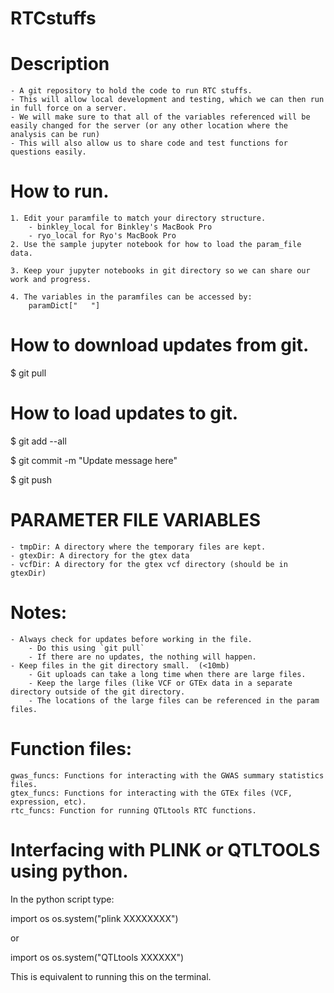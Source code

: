 # RTCstuffs

# Description
    - A git repository to hold the code to run RTC stuffs. 
    - This will allow local development and testing, which we can then run in full force on a server. 
    - We will make sure to that all of the variables referenced will be easily changed for the server (or any other location where the analysis can be run)
    - This will also allow us to share code and test functions for questions easily. 

# How to run. 
    1. Edit your paramfile to match your directory structure. 
        - binkley_local for Binkley's MacBook Pro
        - ryo_local for Ryo's MacBook Pro
    2. Use the sample jupyter notebook for how to load the param_file data. 

    3. Keep your jupyter notebooks in git directory so we can share our work and progress. 

    4. The variables in the paramfiles can be accessed by: 
        paramDict["   "]

# How to download updates from git. 
$  git pull

# How to load updates to git. 

$  git add --all

$  git commit -m "Update message here"

$  git push


# PARAMETER FILE VARIABLES
    - tmpDir: A directory where the temporary files are kept. 
    - gtexDir: A directory for the gtex data
    - vcfDir: A directory for the gtex vcf directory (should be in gtexDir)

# Notes: 
    - Always check for updates before working in the file.
        - Do this using `git pull`
        - If there are no updates, the nothing will happen. 
    - Keep files in the git directory small.  (<10mb)
        - Git uploads can take a long time when there are large files. 
        - Keep the large files (like VCF or GTEx data in a separate directory outside of the git directory. 
        - The locations of the large files can be referenced in the param files. 

# Function files:
    gwas_funcs: Functions for interacting with the GWAS summary statistics files. 
    gtex_funcs: Functions for interacting with the GTEx files (VCF, expression, etc). 
    rtc_funcs: Function for running QTLtools RTC functions. 


# Interfacing with PLINK or QTLTOOLS using python. 

In the python script type: 

import os
os.system("plink XXXXXXXX")

or 

import os
os.system("QTLtools XXXXXX")

This is equivalent to running this on the terminal.




